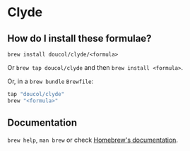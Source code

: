 # Clyde

## How do I install these formulae?

`brew install doucol/clyde/<formula>`

Or `brew tap doucol/clyde` and then `brew install <formula>`.

Or, in a `brew bundle` `Brewfile`:

```ruby
tap "doucol/clyde"
brew "<formula>"
```

## Documentation

`brew help`, `man brew` or check [Homebrew's documentation](https://docs.brew.sh).
